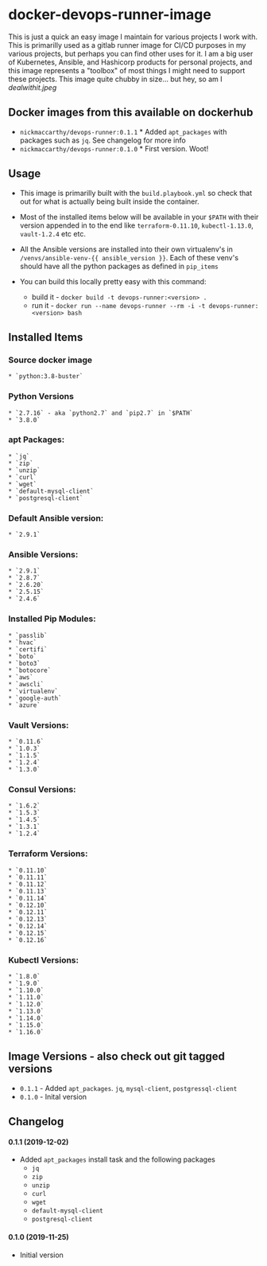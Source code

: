 # docker-devops-runner-image

This is just a quick an easy image I maintain for various projects I work with.  This is primarilly used as a gitlab runner image for CI/CD purposes in my various projects, but perhaps you can find other uses for it.  I am a big user of Kubernetes, Ansible, and Hashicorp products for personal projects, and this image represents a "toolbox" of most things I might need to support these projects. This image quite chubby in size... but hey, so am I *dealwithit.jpeg*


## Docker images from this available on dockerhub
* `nickmaccarthy/devops-runner:0.1.1` * Added `apt_packages` with packages such as `jq`.  See changelog for more info
* `nickmaccarthy/devops-runner:0.1.0` * First version.  Woot!

## Usage
* This image is primarilly built with the `build.playbook.yml` so check that out for what is actually being built inside the container.

* Most of the installed items below will be available in your `$PATH` with their version appended in to the end like
`terraform-0.11.10`, `kubectl-1.13.0`, `vault-1.2.4` etc etc.  

* All the Ansible versions are installed into their own virtualenv's in `/venvs/ansible-venv-{{ ansible_version }}`.  Each of these venv's should have all the python packages as defined in `pip_items`

* You can build this locally pretty easy with this command:
    * build it - `docker build -t devops-runner:<version> .`
    * run it -  `docker run --name devops-runner --rm -i -t devops-runner:<version> bash`

## Installed Items

### Source docker image
    * `python:3.8-buster`

### Python Versions
    * `2.7.16` - aka `python2.7` and `pip2.7` in `$PATH`
    * `3.8.0`

### apt Packages:
    * `jq`
    * `zip`
    * `unzip`
    * `curl` 
    * `wget` 
    * `default-mysql-client`
    * `postgresql-client`
    
### Default Ansible version: 
    * `2.9.1`

### Ansible Versions:
    * `2.9.1`
    * `2.8.7`
    * `2.6.20`
    * `2.5.15`
    * `2.4.6`

### Installed Pip Modules:
    * `passlib`
    * `hvac`
    * `certifi`
    * `boto`
    * `boto3`
    * `botocore`
    * `aws`
    * `awscli`
    * `virtualenv`
    * `google-auth`
    * `azure`
  
### Vault Versions:
    * `0.11.6`
    * `1.0.3`
    * `1.1.5`
    * `1.2.4`
    * `1.3.0`

### Consul Versions:
    * `1.6.2`
    * `1.5.3`
    * `1.4.5`
    * `1.3.1`
    * `1.2.4`

### Terraform Versions:
    * `0.11.10`
    * `0.11.11`
    * `0.11.12`
    * `0.11.13`
    * `0.11.14`
    * `0.12.10`
    * `0.12.11`
    * `0.12.13`
    * `0.12.14`
    * `0.12.15`
    * `0.12.16`

### Kubectl Versions:
    * `1.8.0`
    * `1.9.0`
    * `1.10.0`
    * `1.11.0`
    * `1.12.0`
    * `1.13.0`
    * `1.14.0`
    * `1.15.0`
    * `1.16.0`

## Image Versions - also check out git tagged versions
* `0.1.1` - Added `apt_packages`.  `jq`, `mysql-client`, `postgressql-client`
* `0.1.0` - Inital version

## Changelog
#### 0.1.1 (2019-12-02)
- Added `apt_packages` install task and the following packages
    * `jq`
    * `zip`
    * `unzip`
    * `curl` 
    * `wget` 
    * `default-mysql-client`
    * `postgresql-client`

#### 0.1.0 (2019-11-25)
- Initial version